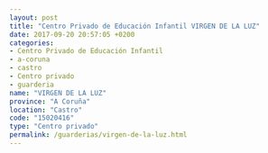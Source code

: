 ```yaml
---
layout: post
title: "Centro Privado de Educación Infantil VIRGEN DE LA LUZ"
date: 2017-09-20 20:57:05 +0200
categories:
- Centro Privado de Educación Infantil
- a-coruna
- castro
- Centro privado
- guarderia
name: "VIRGEN DE LA LUZ"
province: "A Coruña"
location: "Castro"
code: "15020416"
type: "Centro privado"
permalink: /guarderias/virgen-de-la-luz.html
---
```


